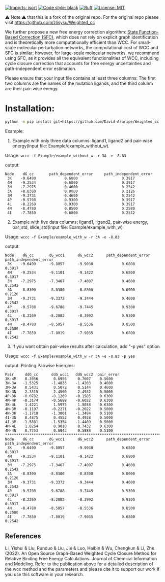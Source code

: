 [![Imports: isort](https://img.shields.io/badge/%20imports-isort-%231674b1?style=flat&labelColor=ef8336)](https://pycqa.github.io/isort/)
[![Code style: black](https://img.shields.io/badge/code%20style-black-000000.svg)](https://github.com/psf/black)
[![Ruff](https://img.shields.io/endpoint?url=https://raw.githubusercontent.com/charliermarsh/ruff/main/assets/badge/v2.json)](https://github.com/astral-sh/ruff)
[![License: MIT](https://img.shields.io/badge/License-MIT-blue.svg)](https://opensource.org/licenses/MIT)

⚠️ Note ⚠️ that this is a fork of the original repo. For the original repo please visit https://github.com/zlisysu/Weighted_cc

We further propose a new free energy correction algorithm: [State Function-Based Correction (SFC)](https://github.com/ZheLi-Lab/State-Function-based-free-energy-correction-SFC-), which does not rely on explicit graph identification and is theoretically more computationally efficient than WCC. For small-scale molecular perturbation networks, the computational cost of WCC and SFC is similar; however, for large-scale molecular networks, we recommend using SFC, as it provides all the equivalent functionalities of WCC, including cycle closure correction that accounts for free energy uncertainties and path-independent error estimation.


Please ensure that your input file contains at least three columns: The first two columns are the names of the mutation ligands, and the third colunm are their pair-wise energy. 

# Installation:
```bash
python -m pip install git+https://github.com/David-Araripe/Weighted_cc.git
```

Example:


1. Example with only three data columns: ligand1, ligand2 and pair-wise energy(Input file: Example/example_without_w).

Usage: `wccc -f Example/example_without_w -r 3A -e -8.83`

output:
```text
Node    dG_cc       path_dependent_error     path_independent_error
 3K    -9.6490             0.6800                    0.3917
 4M    -9.2534             0.6800                    0.3917
 3N    -7.2975             0.4600                    0.2542
 3A    -8.8300             0.0000                    0.2126
 3M    -9.3731             0.4600                    0.2542
 4P    -9.5708             0.9300                    0.3917
 4L    -8.2269             0.9300                    0.3917
 4N    -8.4780             0.8500                    0.2580
 4I    -7.7850             0.6800                    0.2542
 ```


2. Example with five data columns: ligand1, ligand2, pair-wise energy, bar_std, slide_std(Input file: Example/example_with_w)

Usage:
`wccc -f Example/example_with_w -r 3A -e -8.83`

output:
```text
Node    dG_cc       dG_wcc1      dG_wcc2      path_dependent_error     path_independent_error
 3K    -9.6490      -9.8057      -9.9030             0.6800                    0.3917
 4M    -9.2534      -9.1101      -9.1422             0.6800                    0.3917
 3N    -7.2975      -7.3467      -7.4097             0.4600                    0.2542
 3A    -8.8300      -8.8300      -8.8300             0.0000                    0.2126
 3M    -9.3731      -9.3372      -9.3444             0.4600                    0.2542
 4P    -9.5708      -9.6788      -9.7445             0.9300                    0.3917
 4L    -8.2269      -8.2082      -8.3992             0.9300                    0.3917
 4N    -8.4780      -8.5057      -8.5536             0.8500                    0.2580
 4I    -7.7850      -7.8019      -7.9035             0.6800                    0.2542
```

3. If you want obtain pair-wise results after calculation, add "-p yes" option

Usage: 
`wccc -f Example/example_with_w -r 3A -e -8.83 -p yes`

output:
Printing Pairwise Energies:
```text
Pair     ddG_cc      ddG_wcc1   ddG_wcc2  pair_error
3K-4M    0.3956       0.6956     0.7607    0.5600
3N-3A   -1.5325      -1.4833    -1.4203    0.4600
3M-3A    0.5431       0.5072     0.5144    0.4600
3K-3N    2.3515       2.4590     2.4932    0.5000
4P-3K   -0.0782      -0.1269    -0.1585    0.6300
4M-4P   -0.3174      -0.5688    -0.6022    0.6300
3K-4L    1.4221       1.5975     1.5038    0.6300
4M-3M   -0.1197      -0.2271    -0.2022    0.5000
4N-3K   -1.1710      -1.3001    -1.3494    0.5100
4I-3N    0.4875       0.4552     0.4938    0.5000
4I-3M   -1.5881      -1.5354    -1.4409    0.5000
4M-4L    1.0264       0.9018     0.7432    0.6300
4M-4N    0.7753       0.6043     0.5888    0.5100
****************************************************************************************************
Node    dG_cc       dG_wcc1      dG_wcc2      path_dependent_error     path_independent_error
 3K    -9.6490      -9.8057      -9.9030             0.6800                    0.3917
 4M    -9.2534      -9.1101      -9.1422             0.6800                    0.3917
 3N    -7.2975      -7.3467      -7.4097             0.4600                    0.2542
 3A    -8.8300      -8.8300      -8.8300             0.0000                    0.2126
 3M    -9.3731      -9.3372      -9.3444             0.4600                    0.2542
 4P    -9.5708      -9.6788      -9.7445             0.9300                    0.3917
 4L    -8.2269      -8.2082      -8.3992             0.9300                    0.3917
 4N    -8.4780      -8.5057      -8.5536             0.8500                    0.2580
 4I    -7.7850      -7.8019      -7.9035             0.6800                    0.2542
```
References
----------
Li, Yishui & Liu, Runduo & Liu, Jie & Luo, Haibin & Wu, Chengkun & Li, Zhe. (2022). An Open Source Graph-Based Weighted Cycle Closure Method for Relative Binding Free Energy Calculations. Journal of Chemical Information and Modeling. 
Refer to the publication above for a detailed description of the wcc method and the parameters  and please cite it to support our work if you use this software in your research.
